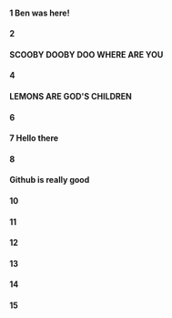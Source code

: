 #### 1 Ben was here!
#### 2
#### SCOOBY DOOBY DOO WHERE ARE YOU
#### 4
#### LEMONS ARE GOD'S CHILDREN
#### 6
#### 7 Hello there
#### 8
#### Github is really good
#### 10
#### 11
#### 12
#### 13
#### 14
#### 15